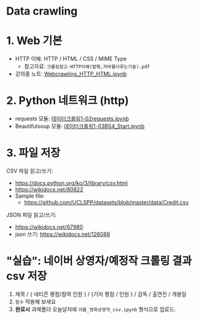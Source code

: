 # Data crawling

<!--1. 크롤링 시작
    - [데이터크롤링1-01HTTP사용, HTTPS상황](notebooks/데이터크롤링1-01HTTP사용_HTTPS상황.ipynb)
    - [데이터크롤링1-03BS4_Start.ipynb](notebooks/데이터크롤링1-03BS4_Start.ipynb)
    - [실습-유튜브-랭킹](notebooks/실습-유튜브-A.ipynb) -->


# 1. Web 기본
   - HTTP 이해:  HTTP / HTML / CSS / MIME Type
      - 참고자료: `크롤링참고-HTTP이해(발췌,자바를다루는기술).pdf`
   - 강의중 노트: [Webcrawling_HTTP_HTML.ipynb](notebooks/데이터크롤링1-00HTTP_HTML.ipynb)

# 2. Python 네트워크 (http)
   - requests 모듈: [데이터크롤링1-02requests.ipynb](notebooks/데이터크롤링1-02requests.ipynb)
   - Beautifulsoup 모듈: [데이터크롤링1-03BS4_Start.ipynb](notebooks/데이터크롤링1-03BS4_Start.ipynb)

# 3. 파일 저장

CSV 파일 읽고/쓰기:
   - https://docs.python.org/ko/3/library/csv.html
   - https://wikidocs.net/80822
   - Sample file:
       - https://github.com/UCLSPP/datasets/blob/master/data/Credit.csv

JSON 파일 읽고/쓰기:
   - https://wikidocs.net/67980 
   - json 쓰기: https://wikidocs.net/126088

# "실습": 네이버 상영자/예정작 크롤링 결과 csv 저장

1. 제목 / { 네티즌 평점/참여 인원 } / {기자 평점 / 인원 } / 감독 / 출연진 / 개봉일
1. `함수` 적용해 보세요
1. **완료시** 과제폴더 오늘날자에 `이름_영화상영작_csv.ipynb` 형식으로 업로드.

<!--
수업중 실습: 네이버 영화랭킹 날짜별 출력 [실습_크롤링_영화랭킹_1122.md](notebooks/실습_크롤링_영화랭킹_1122.md)
**결과 샘플**: [김예원_상영작_csv_test.ipynb](notebooks/김예원_상영작_csv_test.ipynb)

-->
